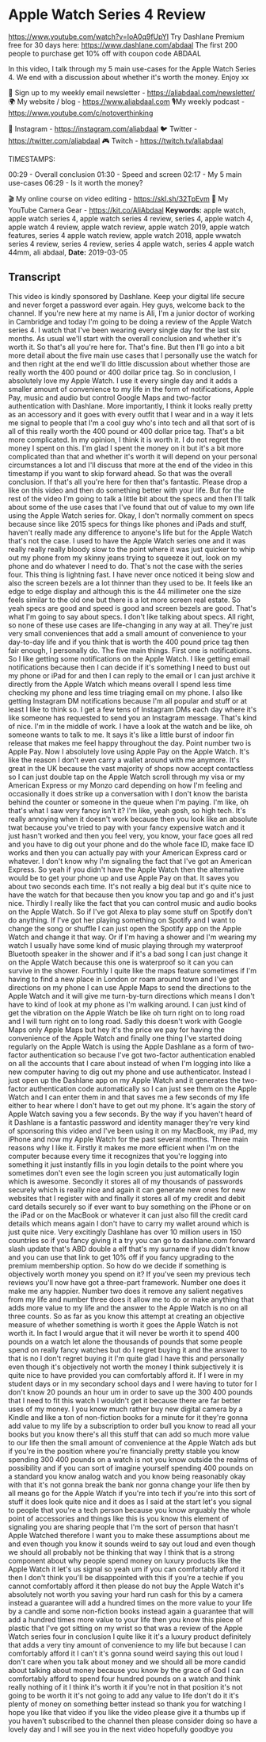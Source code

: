# Apple Watch Series 4 Review
https://www.youtube.com/watch?v=IoA0q9fUpYI
Try Dashlane Premium free for 30 days here: https://www.dashlane.com/abdaal
The first 200 people to purchase get 10% off with coupon code ABDAAL

In this video, I talk through my 5 main use-cases for the Apple Watch Series 4. We end with a discussion about whether it's worth the money. Enjoy xx

💌 Sign up to my weekly email newsletter - https://aliabdaal.com/newsletter/
🌍 My website / blog - https://www.aliabdaal.com 
🎙My weekly podcast - https://www.youtube.com/c/notoverthinking 

📸 Instagram - https://instagram.com/aliabdaal
🐦 Twitter - https://twitter.com/aliabdaal
🎮 Twitch - https://twitch.tv/aliabdaal

TIMESTAMPS:

00:29 - Overall conclusion
01:30 - Speed and screen
02:17 - My 5 main use-cases
06:29 - Is it worth the money?

🎬 My online course on video editing - https://skl.sh/32TpEvm
🎥 My YouTube Camera Gear - https://kit.co/AliAbdaal
**Keywords:** apple watch, apple watch series 4, apple watch series 4 review, series 4, apple watch 4, apple watch 4 review, apple watch review, apple watch 2019, apple watch features, series 4 apple watch review, apple watch 2018, apple wwatch series 4 review, series 4 review, series 4 apple watch, series 4 apple watch 44mm, ali abdaal, 
**Date:** 2019-03-05

## Transcript
 This video is kindly sponsored by Dashlane. Keep your digital life secure and never forget a password ever again. Hey guys, welcome back to the channel. If you're new here at my name is Ali, I'm a junior doctor of working in Cambridge and today I'm going to be doing a review of the Apple Watch series 4. I watch that I've been wearing every single day for the last six months. As usual we'll start with the overall conclusion and whether it's worth it. So that's all you're here for. That's fine. But then I'll go into a bit more detail about the five main use cases that I personally use the watch for and then right at the end we'll do little discussion about whether those are really worth the 400 pound or 400 dollar price tag. So in conclusion, I absolutely love my Apple Watch. I use it every single day and it adds a smaller amount of convenience to my life in the form of notifications, Apple Pay, music and audio but control Google Maps and two-factor authentication with Dashlane. More importantly, I think it looks really pretty as an accessory and it goes with every outfit that I wear and in a way it lets me signal to people that I'm a cool guy who's into tech and all that sort of is all of this really worth the 400 pound or 400 dollar price tag. That's a bit more complicated. In my opinion, I think it is worth it. I do not regret the money I spent on this. I'm glad I spent the money on it but it's a bit more complicated than that and whether it's worth it will depend on your personal circumstances a lot and I'll discuss that more at the end of the video in this timestamp if you want to skip forward ahead. So that was the overall conclusion. If that's all you're here for then that's fantastic. Please drop a like on this video and then do something better with your life. But for the rest of the video I'm going to talk a little bit about the specs and then I'll talk about some of the use cases that I've found that out of value to my own life using the Apple Watch series for. Okay, I don't normally comment on specs because since like 2015 specs for things like phones and iPads and stuff, haven't really made any difference to anyone's life but for the Apple Watch that's not the case. I used to have the Apple Watch series one and it was really really really bloody slow to the point where it was just quicker to whip out my phone from my skinny jeans trying to squeeze it out, look on my phone and do whatever I need to do. That's not the case with the series four. This thing is lightning fast. I have never once noticed it being slow and also the screen bezels are a lot thinner than they used to be. It feels like an edge to edge display and although this is the 44 millimeter one the size feels similar to the old one but there is a lot more screen real estate. So yeah specs are good and speed is good and screen bezels are good. That's what I'm going to say about specs. I don't like talking about specs. All right, so none of these use cases are life-changing in any way at all. They're just very small conveniences that add a small amount of convenience to your day-to-day life and if you think that is worth the 400 pound price tag then fair enough, I personally do. The five main things. First one is notifications. So I like getting some notifications on the Apple Watch. I like getting email notifications because then I can decide if it's something I need to bust out my phone or iPad for and then I can reply to the email or I can just archive it directly from the Apple Watch which means overall I spend less time checking my phone and less time triaging email on my phone. I also like getting Instagram DM notifications because I'm all popular and stuff or at least I like to think so. I get a few tens of Instagram DMs each day where it's like someone has requested to send you an Instagram message. That's kind of nice. I'm in the middle of work. I have a look at the watch and be like, oh someone wants to talk to me. It says it's like a little burst of indoor fin release that makes me feel happy throughout the day. Point number two is Apple Pay. Now I absolutely love using Apple Pay on the Apple Watch. It's like the reason I don't even carry a wallet around with me anymore. It's great in the UK because the vast majority of shops now accept contactless so I can just double tap on the Apple Watch scroll through my visa or my American Express or my Monzo card depending on how I'm feeling and occasionally it does strike up a conversation with I don't know the barista behind the counter or someone in the queue when I'm paying. I'm like, oh that's what I saw very fancy isn't it? I'm like, yeah gosh, so high tech. It's really annoying when it doesn't work because then you look like an absolute twat because you've tried to pay with your fancy expensive watch and it just hasn't worked and then you feel very, you know, your face goes all red and you have to dig out your phone and do the whole face ID, make face ID works and then you can actually pay with your American Express card or whatever. I don't know why I'm signaling the fact that I've got an American Express. So yeah if you didn't have the Apple Watch then the alternative would be to get your phone up and use Apple Pay on that. It saves you about two seconds each time. It's not really a big deal but it's quite nice to have the watch for that because then you know you tap and go and it's just nice. Thirdly I really like the fact that you can control music and audio books on the Apple Watch. So if I've got Alexa to play some stuff on Spotify don't do anything. If I've got her playing something on Spotify and I want to change the song or shuffle I can just open the Spotify app on the Apple Watch and change it that way. Or if I'm having a shower and I'm wearing my watch I usually have some kind of music playing through my waterproof Bluetooth speaker in the shower and if it's a bad song I can just change it on the Apple Watch because this one is waterproof so it can you can survive in the shower. Fourthly I quite like the maps feature sometimes if I'm having to find a new place in London or roam around town and I've got directions on my phone I can use Apple Maps to send the directions to the Apple Watch and it will give me turn-by-turn directions which means I don't have to kind of look at my phone as I'm walking around. I can just kind of get the vibration on the Apple Watch be like oh turn right on to long road and I will turn right on to long road. Sadly this doesn't work with Google Maps only Apple Maps but hey it's the price we pay for having the convenience of the Apple Watch and finally one thing I've started doing regularly on the Apple Watch is using the Apple Dashlane as a form of two-factor authentication so because I've got two-factor authentication enabled on all the accounts that I care about instead of when I'm logging into like a new computer having to dig out my phone and use authenticator. Instead I just open up the Dashlane app on my Apple Watch and it generates the two-factor authentication code automatically so I can just see them on the Apple Watch and I can enter them in and that saves me a few seconds of my life either to hear where I don't have to get out my phone. It's again the story of Apple Watch saving you a few seconds. By the way if you haven't heard of it Dashlane is a fantastic password and identity manager they're very kind of sponsoring this video and I've been using it on my MacBook, my iPad, my iPhone and now my Apple Watch for the past several months. Three main reasons why I like it. Firstly it makes me more efficient when I'm on the computer because every time it recognizes that you're logging into something it just instantly fills in you login details to the point where you sometimes don't even see the login screen you just automatically login which is awesome. Secondly it stores all of my thousands of passwords securely which is really nice and again it can generate new ones for new websites that I register with and finally it stores all of my credit and debit card details securely so if ever want to buy something on the iPhone or on the iPad or on the MacBook or whatever it can just also fill the credit card details which means again I don't have to carry my wallet around which is just quite nice. Very excitingly Dashlane has over 10 million users in 150 countries so if you fancy giving it a try you can go to dashlane.com forward slash update that's ABD double a elf that's my surname if you didn't know and you can use that link to get 10% off if you fancy upgrading to the premium membership option. So how do we decide if something is objectively worth money you spend on it? If you've seen my previous tech reviews you'll now have got a three-part framework. Number one does it make me any happier. Number two does it remove any salient negatives from my life and number three does it allow me to do or make anything that adds more value to my life and the answer to the Apple Watch is no on all three counts. So as far as you know this attempt at creating an objective measure of whether something is worth it goes the Apple Watch is not worth it. In fact I would argue that it will never be worth it to spend 400 pounds on a watch let alone the thousands of pounds that some people spend on really fancy watches but do I regret buying it and the answer to that is no I don't regret buying it I'm quite glad I have this and personally even though it's objectively not worth the money I think subjectively it is quite nice to have provided you can comfortably afford it. If I were in my student days or in my secondary school days and I were having to tutor for I don't know 20 pounds an hour um in order to save up the 300 400 pounds that I need to fit this watch I wouldn't get it because there are far better uses of my money. I you know much rather buy new digital camera by a Kindle and like a ton of non-fiction books for a minute for it they're gonna add value to my life by a subscription to order bull you know to read all your books but you know there's all this stuff that can add so much more value to our life then the small amount of convenience at the Apple Watch ads but if you're in the position where you're financially pretty stable you know spending 300 400 pounds on a watch is not you know outside the realms of possibility and if you can sort of imagine yourself spending 400 pounds on a standard you know analog watch and you know being reasonably okay with that it's not gonna break the bank nor gonna change your life then by all means go for the Apple Watch if you're into tech if you're into this sort of stuff it does look quite nice and it does as I said at the start let's you signal to people that you're a tech person because you know arguably the whole point of accessories and things like this is you know this element of signaling you are sharing people that I'm the sort of person that hasn't Apple Watched therefore I want you to make these assumptions about me and even though you know it sounds weird to say out loud and even though we should all probably not be thinking that way I think that is a strong component about why people spend money on luxury products like the Apple Watch it let's us signal so yeah um if you can comfortably afford it then I don't think you'll be disappointed with this if you're a techie if you cannot comfortably afford it then please do not buy the Apple Watch it's absolutely not worth you saving your hard run cash for this by a camera instead a guarantee will add a hundred times on the more value to your life by a candle and some non-fiction books instead again a guarantee that will add a hundred times more value to your life then you know this piece of plastic that I've got sitting on my wrist so that was a review of the Apple Watch series four in conclusion I quite like it it's a luxury product definitely that adds a very tiny amount of convenience to my life but because I can comfortably afford it I can't it's gonna sound weird saying this out loud I don't care when you talk about money and we should all be more candid about talking about money because you know by the grace of God I can comfortably afford to spend four hundred pounds on a watch and think really nothing of it I think it's worth it if you're not in that position it's not going to be worth it it's not going to add any value to life don't do it it's plenty of money on something better instead so thank you for watching I hope you like that video if you like the video please give it a thumbs up if you haven't subscribed to the channel then please consider doing so have a lovely day and I will see you in the next video hopefully goodbye you
